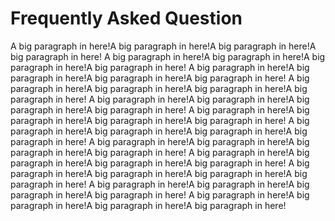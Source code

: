 # Frequently Asked Question

A big paragraph in here!A big paragraph in here!A big paragraph in here!A big paragraph in here!
A big paragraph in here!A big paragraph in here!A big paragraph in here!A big paragraph in here!
A big paragraph in here!A big paragraph in here!A big paragraph in here!A big paragraph in here!
A big paragraph in here!A big paragraph in here!A big paragraph in here!A big paragraph in here!
A big paragraph in here!A big paragraph in here!A big paragraph in here!A big paragraph in here!
A big paragraph in here!A big paragraph in here!A big paragraph in here!A big paragraph in here!
A big paragraph in here!A big paragraph in here!A big paragraph in here!A big paragraph in here!
A big paragraph in here!A big paragraph in here!A big paragraph in here!A big paragraph in here!
A big paragraph in here!A big paragraph in here!A big paragraph in here!A big paragraph in here!
A big paragraph in here!A big paragraph in here!A big paragraph in here!A big paragraph in here!
A big paragraph in here!A big paragraph in here!A big paragraph in here!A big paragraph in here!
A big paragraph in here!A big paragraph in here!A big paragraph in here!A big paragraph in here!

